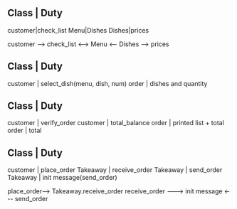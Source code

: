 Class    |    Duty
----------------------
customer|check_list
Menu|Dishes 
Dishes|prices 



customer --> check_list <--> Menu <-- Dishes --> prices


Class    | Duty
--------------
customer | select_dish(menu, dish, num)
order    | dishes and quantity



Class | Duty
--------------
customer | verify_order
customer | total_balance
order    | printed list + total
order    | total



Class | Duty
--------------
customer | place_order
Takeaway | receive_order
Takeaway | send_order
Takeaway | init message(send_order)



place_order--> Takeaway.receive_order
receive_order ---> init message <--- send_order
